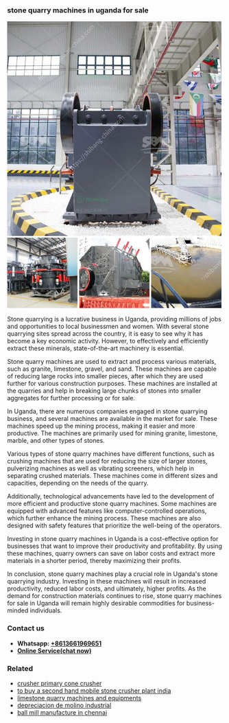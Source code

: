 <h3>stone quarry machines in uganda for sale</h3><img src='1708663719.jpg' alt=''><p>Stone quarrying is a lucrative business in Uganda, providing millions of jobs and opportunities to local businessmen and women. With several stone quarrying sites spread across the country, it is easy to see why it has become a key economic activity. However, to effectively and efficiently extract these minerals, state-of-the-art machinery is essential.</p><p>Stone quarry machines are used to extract and process various materials, such as granite, limestone, gravel, and sand. These machines are capable of reducing large rocks into smaller pieces, after which they are used further for various construction purposes. These machines are installed at the quarries and help in breaking large chunks of stones into smaller aggregates for further processing or for sale.</p><p>In Uganda, there are numerous companies engaged in stone quarrying business, and several machines are available in the market for sale. These machines speed up the mining process, making it easier and more productive. The machines are primarily used for mining granite, limestone, marble, and other types of stones.</p><p>Various types of stone quarry machines have different functions, such as crushing machines that are used for reducing the size of larger stones, pulverizing machines as well as vibrating screeners, which help in separating crushed materials. These machines come in different sizes and capacities, depending on the needs of the quarry.</p><p>Additionally, technological advancements have led to the development of more efficient and productive stone quarry machines. Some machines are equipped with advanced features like computer-controlled operations, which further enhance the mining process. These machines are also designed with safety features that prioritize the well-being of the operators.</p><p>Investing in stone quarry machines in Uganda is a cost-effective option for businesses that want to improve their productivity and profitability. By using these machines, quarry owners can save on labor costs and extract more materials in a shorter period, thereby maximizing their profits.</p><p>In conclusion, stone quarry machines play a crucial role in Uganda's stone quarrying industry. Investing in these machines will result in increased productivity, reduced labor costs, and ultimately, higher profits. As the demand for construction materials continues to rise, stone quarry machines for sale in Uganda will remain highly desirable commodities for business-minded individuals.</p><h3>Contact us</h3><ul><li><strong>Whatsapp:&nbsp;<a href="https://wa.me/8613661969651">+8613661969651</a></strong></li><li><a href="https://swt.shibang-china.com/?git&amp;zhl&amp;stone quarry machines in uganda for sale"><strong>Online Service(chat now)</strong></a></li></ul><h3>Related</h3><ul><li><a href='crusher primary cone crusher.md'>crusher primary cone crusher</a></li><li><a href='to buy a second hand mobile stone crusher plant india.md'>to buy a second hand mobile stone crusher plant india</a></li><li><a href='limestone quarry machines and equipments.md'>limestone quarry machines and equipments</a></li><li><a href='depreciacion de molino industrial.md'>depreciacion de molino industrial</a></li><li><a href='ball mill manufacture in chennai.md'>ball mill manufacture in chennai</a></li></ul>